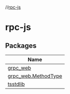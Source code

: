 //[rpc-js](index.md)

# rpc-js

## Packages

| Name |
|---|
| [grpc_web](rpc-js/grpc_web/index.md) |
| [grpc_web.MethodType](rpc-js/grpc_web.MethodType/index.md) |
| [tsstdlib](rpc-js/tsstdlib/index.md) |
